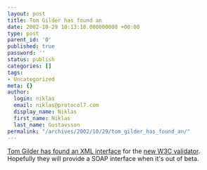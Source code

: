 ```yaml
---
layout: post
title: Tom Gilder has found an
date: 2002-10-29 10:13:18.000000000 +00:00
type: post
parent_id: '0'
published: true
password: ''
status: publish
categories: []
tags:
- Uncategorized
meta: {}
author:
  login: niklas
  email: niklas@protocol7.com
  display_name: Niklas
  first_name: Niklas
  last_name: Gustavsson
permalink: "/archives/2002/10/29/tom_gilder_has_found_an/"
---
```

[Tom Gilder has found an XML interface](http://simon.incutio.com/archive/2002/10/28/validatorWebServicePlease) for the [new W3C validator](http://validator.w3.org:8001/). Hopefully they will provide a SOAP interface when it's out of beta.

